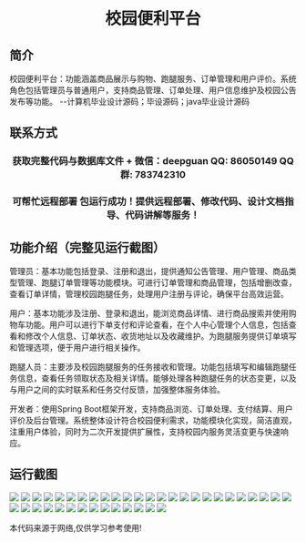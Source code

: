<p><h1 align="center">校园便利平台</h1></p>

## 简介
校园便利平台：功能涵盖商品展示与购物、跑腿服务、订单管理和用户评价。系统角色包括管理员与普通用户，支持商品管理、订单处理、用户信息维护及校园公告发布等功能。    --计算机毕业设计源码；毕设源码；java毕业设计源码


## 联系方式
<p><h3 align="center">获取完整代码与数据库文件 + 微信：deepguan QQ: 86050149 QQ群: 783742310</h3></p>
<p><h3 align="center">可帮忙远程部署 包运行成功！提供远程部署、修改代码、设计文档指导、代码讲解等服务！</h3></p>

## 功能介绍（完整见运行截图）
管理员：基本功能包括登录、注册和退出，提供通知公告管理、用户管理、商品类型管理、跑腿订单管理等功能模块。可进行订单管理和商品管理，包括增删改查，查看订单详情，管理校园跑腿任务，处理用户注册与评论，确保平台高效运营。

用户：基本功能涉及注册、登录和退出，能浏览商品详情、进行商品搜索并使用购物车功能。用户可以进行下单支付和评论查看，在个人中心管理个人信息，包括查看和修改个人信息、订单状态、收货地址以及收藏维护。为跑腿服务提供订单填写和管理选项，便于用户进行相关操作。

跑腿人员：主要涉及校园跑腿服务的任务接收和管理。功能包括填写和编辑跑腿任务信息，查看任务领取状态及相关详情。能够处理各种跑腿任务的状态变更，以及与用户之间的实时联系和任务交付反馈，加强整体服务体验。

开发者：使用Spring Boot框架开发，支持商品浏览、订单处理、支付结算、用户评价及后台管理。系统整体设计符合校园便利需求，功能模块化实现，简洁直观，注重用户体验，同时为二次开发提供扩展性，支持校园内服务灵活变更与快速响应。


## 运行截图
![](https://bs-1329754181.cos.ap-shanghai.myqcloud.com/spring/CampusConveniencePlatform/img/001.jpg)
![](https://bs-1329754181.cos.ap-shanghai.myqcloud.com/spring/CampusConveniencePlatform/img/002.jpg)
![](https://bs-1329754181.cos.ap-shanghai.myqcloud.com/spring/CampusConveniencePlatform/img/003.jpg)
![](https://bs-1329754181.cos.ap-shanghai.myqcloud.com/spring/CampusConveniencePlatform/img/004.jpg)
![](https://bs-1329754181.cos.ap-shanghai.myqcloud.com/spring/CampusConveniencePlatform/img/005.jpg)
![](https://bs-1329754181.cos.ap-shanghai.myqcloud.com/spring/CampusConveniencePlatform/img/006.jpg)
![](https://bs-1329754181.cos.ap-shanghai.myqcloud.com/spring/CampusConveniencePlatform/img/007.jpg)
![](https://bs-1329754181.cos.ap-shanghai.myqcloud.com/spring/CampusConveniencePlatform/img/008.jpg)
![](https://bs-1329754181.cos.ap-shanghai.myqcloud.com/spring/CampusConveniencePlatform/img/009.jpg)
![](https://bs-1329754181.cos.ap-shanghai.myqcloud.com/spring/CampusConveniencePlatform/img/010.jpg)
![](https://bs-1329754181.cos.ap-shanghai.myqcloud.com/spring/CampusConveniencePlatform/img/011.jpg)
![](https://bs-1329754181.cos.ap-shanghai.myqcloud.com/spring/CampusConveniencePlatform/img/012.jpg)
![](https://bs-1329754181.cos.ap-shanghai.myqcloud.com/spring/CampusConveniencePlatform/img/013.jpg)
![](https://bs-1329754181.cos.ap-shanghai.myqcloud.com/spring/CampusConveniencePlatform/img/014.jpg)
![](https://bs-1329754181.cos.ap-shanghai.myqcloud.com/spring/CampusConveniencePlatform/img/015.jpg)
![](https://bs-1329754181.cos.ap-shanghai.myqcloud.com/spring/CampusConveniencePlatform/img/016.jpg)
![](https://bs-1329754181.cos.ap-shanghai.myqcloud.com/spring/CampusConveniencePlatform/img/017.jpg)
![](https://bs-1329754181.cos.ap-shanghai.myqcloud.com/spring/CampusConveniencePlatform/img/018.jpg)
![](https://bs-1329754181.cos.ap-shanghai.myqcloud.com/spring/CampusConveniencePlatform/img/019.jpg)
![](https://bs-1329754181.cos.ap-shanghai.myqcloud.com/spring/CampusConveniencePlatform/img/020.jpg)
![](https://bs-1329754181.cos.ap-shanghai.myqcloud.com/spring/CampusConveniencePlatform/img/021.jpg)
![](https://bs-1329754181.cos.ap-shanghai.myqcloud.com/spring/CampusConveniencePlatform/img/022.jpg)
![](https://bs-1329754181.cos.ap-shanghai.myqcloud.com/spring/CampusConveniencePlatform/img/023.jpg)
![](https://bs-1329754181.cos.ap-shanghai.myqcloud.com/spring/CampusConveniencePlatform/img/024.jpg)
![](https://bs-1329754181.cos.ap-shanghai.myqcloud.com/spring/CampusConveniencePlatform/img/025.jpg)
![](https://bs-1329754181.cos.ap-shanghai.myqcloud.com/spring/CampusConveniencePlatform/img/026.jpg)
![](https://bs-1329754181.cos.ap-shanghai.myqcloud.com/spring/CampusConveniencePlatform/img/027.jpg)
![](https://bs-1329754181.cos.ap-shanghai.myqcloud.com/spring/CampusConveniencePlatform/img/028.jpg)
![](https://bs-1329754181.cos.ap-shanghai.myqcloud.com/spring/CampusConveniencePlatform/img/029.jpg)
![](https://bs-1329754181.cos.ap-shanghai.myqcloud.com/spring/CampusConveniencePlatform/img/030.jpg)
![](https://bs-1329754181.cos.ap-shanghai.myqcloud.com/spring/CampusConveniencePlatform/img/031.jpg)
![](https://bs-1329754181.cos.ap-shanghai.myqcloud.com/spring/CampusConveniencePlatform/img/032.jpg)
![](https://bs-1329754181.cos.ap-shanghai.myqcloud.com/spring/CampusConveniencePlatform/img/033.jpg)
![](https://bs-1329754181.cos.ap-shanghai.myqcloud.com/spring/CampusConveniencePlatform/img/034.jpg)
![](https://bs-1329754181.cos.ap-shanghai.myqcloud.com/spring/CampusConveniencePlatform/img/035.jpg)
![](https://bs-1329754181.cos.ap-shanghai.myqcloud.com/spring/CampusConveniencePlatform/img/036.jpg)
![](https://bs-1329754181.cos.ap-shanghai.myqcloud.com/spring/CampusConveniencePlatform/img/037.jpg)
![](https://bs-1329754181.cos.ap-shanghai.myqcloud.com/spring/CampusConveniencePlatform/img/038.jpg)
![](https://bs-1329754181.cos.ap-shanghai.myqcloud.com/spring/CampusConveniencePlatform/img/039.jpg)

<p>本代码来源于网络,仅供学习参考使用!</p>
